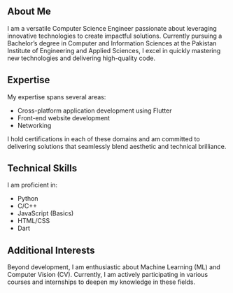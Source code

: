 ## About Me

I am a versatile Computer Science Engineer passionate about leveraging innovative technologies to create impactful solutions. Currently pursuing a Bachelor’s degree in Computer and Information Sciences at the Pakistan Institute of Engineering and Applied Sciences, I excel in quickly mastering new technologies and delivering high-quality code.

## Expertise

My expertise spans several areas:
- Cross-platform application development using Flutter
- Front-end website development
- Networking

I hold certifications in each of these domains and am committed to delivering solutions that seamlessly blend aesthetic and technical brilliance.

## Technical Skills

I am proficient in:
- Python
- C/C++
- JavaScript (Basics)
- HTML/CSS
- Dart

## Additional Interests

Beyond development, I am enthusiastic about Machine Learning (ML) and Computer Vision (CV). Currently, I am actively participating in various courses and internships to deepen my knowledge in these fields.
